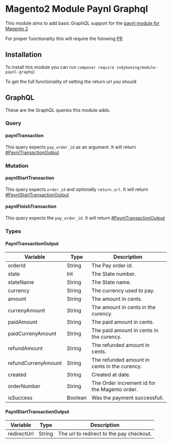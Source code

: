 # Magento2 Module Paynl Graphql

This module aims to add basic GraphQL support for the [paynl module for Magento 2](https://github.com/paynl/magento2-plugin)

For proper functionality this will require the folowing [PR](https://github.com/paynl/magento2-plugin/pull/164)

## Installation

To install this module you can run
`composer require indykoning/module-paynl-graphql`

To get the full functionality of setting the return url you should

## GraphQL

These are the GraphQL queries this module adds.

### Query

#### paynlTransaction

This query expects `pay_order_id` as an argument. It will return [#PaynlTransactionOutput](#paynltransactionoutput)

### Mutation

#### paynlStartTransaction

This query expects `order_id` and optionally `return_url`. It will return [#PaynlStartTransactionOutput](#paynlstarttransactionoutput)

#### paynlFinishTransaction

This query expects the `pay_order_id`. It will return [#PaynlTransactionOutput](#paynltransactionoutput)

### Types

#### PaynlTransactionOutput

| Variable            | Type    | Description                                   |
| ------------------- | ------- | --------------------------------------------- |
| orderId             | String  | The Pay order id.                             |
| state               | Int     | The State number.                             |
| stateName           | String  | The State name.                               |
| currency            | String  | The currency used to pay.                     |
| amount              | String  | The amount in cents.                          |
| currenyAmount       | String  | The amount in cents in the curency.           |
| paidAmount          | String  | The paid amount in cents.                     |
| paidCurrenyAmount   | String  | The paid amount in cents in the curency.      |
| refundAmount        | String  | The refunded amount in cents.                 |
| refundCurrenyAmount | String  | The refunded amount in cents in the curency.  |
| created             | String  | Created at date.                              |
| orderNumber         | String  | The Order increment id for the Magento order. |
| isSuccess           | Boolean | Was the payment successfull.                  |

#### PaynlStartTransactionOutput

| Variable    | Type   | Description                              |
| ----------- | ------ | ---------------------------------------- |
| redirectUrl | String | The url to redirect to the pay checkout. |
